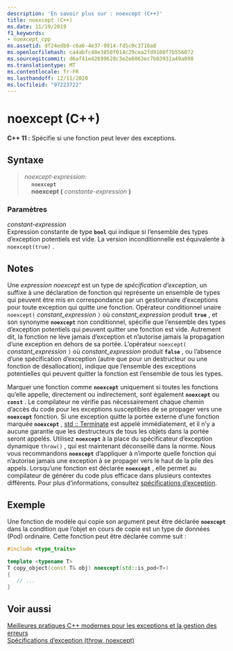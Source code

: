 ```yaml
---
description: 'En savoir plus sur : noexcept (C++)'
title: noexcept (C++)
ms.date: 11/19/2019
f1_keywords:
- noexcept_cpp
ms.assetid: df24edb9-c6a6-4e37-9914-fd5c0c3716a8
ms.openlocfilehash: ca4abfc48e3850f014c29cea2fd9108f7b556072
ms.sourcegitcommit: d6af41e42699628c3e2e6063ec7b03931a49a098
ms.translationtype: MT
ms.contentlocale: fr-FR
ms.lasthandoff: 12/11/2020
ms.locfileid: "97223722"
---
```

# <a name="noexcept-c"></a>noexcept (C++)

**C++ 11 :** Spécifie si une fonction peut lever des exceptions.

## <a name="syntax"></a>Syntaxe

> *noexcept-expression*: \
> &nbsp;&nbsp;&nbsp;&nbsp;**`noexcept`**\
> &nbsp;&nbsp;&nbsp;&nbsp;**noexcept (** *constante-expression* **)**

### <a name="parameters"></a>Paramètres

*constant-expression*<br/>
Expression constante de type **`bool`** qui indique si l’ensemble des types d’exception potentiels est vide. La version inconditionnelle est équivalente à `noexcept(true)` .

## <a name="remarks"></a>Notes

Une *expression noexcept* est un type de *spécification d’exception*, un suffixe à une déclaration de fonction qui représente un ensemble de types qui peuvent être mis en correspondance par un gestionnaire d’exceptions pour toute exception qui quitte une fonction. Opérateur conditionnel unaire `noexcept(` *constant_expression* `)` où *constant_expression* produit **`true`** , et son synonyme **`noexcept`** non conditionnel, spécifie que l’ensemble des types d’exception potentiels qui peuvent quitter une fonction est vide. Autrement dit, la fonction ne lève jamais d’exception et n’autorise jamais la propagation d’une exception en dehors de sa portée. L’opérateur `noexcept(` *constant_expression* `)` où *constant_expression* produit **`false`** , ou l’absence d’une spécification d’exception (autre que pour un destructeur ou une fonction de désallocation), indique que l’ensemble des exceptions potentielles qui peuvent quitter la fonction est l’ensemble de tous les types.

Marquer une fonction comme **`noexcept`** uniquement si toutes les fonctions qu’elle appelle, directement ou indirectement, sont également **`noexcept`** ou **`const`** . Le compilateur ne vérifie pas nécessairement chaque chemin d’accès du code pour les exceptions susceptibles de se propager vers une **`noexcept`** fonction. Si une exception quitte la portée externe d’une fonction marquée **`noexcept`** , [std :: Terminate](../standard-library/exception-functions.md#terminate) est appelé immédiatement, et il n’y a aucune garantie que les destructeurs de tous les objets dans la portée seront appelés. Utilisez **`noexcept`** à la place du spécificateur d’exception dynamique `throw()` , qui est maintenant déconseillé dans la norme. Nous vous recommandons **`noexcept`** d’appliquer à n’importe quelle fonction qui n’autorise jamais une exception à se propager vers le haut de la pile des appels. Lorsqu’une fonction est déclarée **`noexcept`** , elle permet au compilateur de générer du code plus efficace dans plusieurs contextes différents. Pour plus d’informations, consultez [spécifications d’exception](exception-specifications-throw-cpp.md).

## <a name="example"></a>Exemple

Une fonction de modèle qui copie son argument peut être déclarée **`noexcept`** dans la condition que l’objet en cours de copie est un type de données (Pod) ordinaire. Cette fonction peut être déclarée comme suit :

```cpp
#include <type_traits>

template <typename T>
T copy_object(const T& obj) noexcept(std::is_pod<T>)
{
   // ...
}
```

## <a name="see-also"></a>Voir aussi

[Meilleures pratiques C++ modernes pour les exceptions et la gestion des erreurs](errors-and-exception-handling-modern-cpp.md)<br/>
[Spécifications d’exception (throw, noexcept)](exception-specifications-throw-cpp.md)
